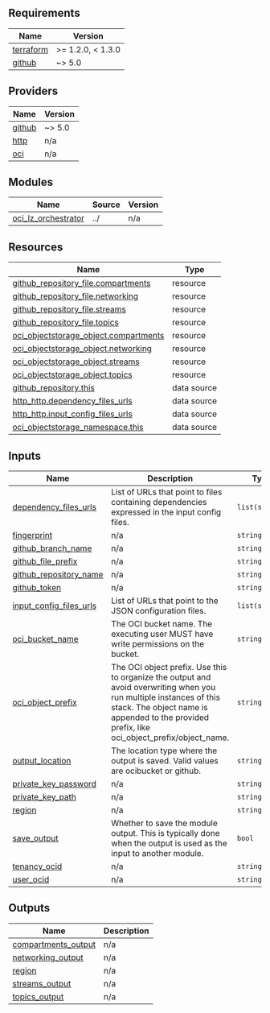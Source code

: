 ## Requirements

| Name | Version |
|------|---------|
| <a name="requirement_terraform"></a> [terraform](#requirement\_terraform) | >= 1.2.0, < 1.3.0 |
| <a name="requirement_github"></a> [github](#requirement\_github) | ~> 5.0 |

## Providers

| Name | Version |
|------|---------|
| <a name="provider_github"></a> [github](#provider\_github) | ~> 5.0 |
| <a name="provider_http"></a> [http](#provider\_http) | n/a |
| <a name="provider_oci"></a> [oci](#provider\_oci) | n/a |

## Modules

| Name | Source | Version |
|------|--------|---------|
| <a name="module_oci_lz_orchestrator"></a> [oci\_lz\_orchestrator](#module\_oci\_lz\_orchestrator) | ../ | n/a |

## Resources

| Name | Type |
|------|------|
| [github_repository_file.compartments](https://registry.terraform.io/providers/integrations/github/latest/docs/resources/repository_file) | resource |
| [github_repository_file.networking](https://registry.terraform.io/providers/integrations/github/latest/docs/resources/repository_file) | resource |
| [github_repository_file.streams](https://registry.terraform.io/providers/integrations/github/latest/docs/resources/repository_file) | resource |
| [github_repository_file.topics](https://registry.terraform.io/providers/integrations/github/latest/docs/resources/repository_file) | resource |
| [oci_objectstorage_object.compartments](https://registry.terraform.io/providers/oracle/oci/latest/docs/resources/objectstorage_object) | resource |
| [oci_objectstorage_object.networking](https://registry.terraform.io/providers/oracle/oci/latest/docs/resources/objectstorage_object) | resource |
| [oci_objectstorage_object.streams](https://registry.terraform.io/providers/oracle/oci/latest/docs/resources/objectstorage_object) | resource |
| [oci_objectstorage_object.topics](https://registry.terraform.io/providers/oracle/oci/latest/docs/resources/objectstorage_object) | resource |
| [github_repository.this](https://registry.terraform.io/providers/integrations/github/latest/docs/data-sources/repository) | data source |
| [http_http.dependency_files_urls](https://registry.terraform.io/providers/hashicorp/http/latest/docs/data-sources/http) | data source |
| [http_http.input_config_files_urls](https://registry.terraform.io/providers/hashicorp/http/latest/docs/data-sources/http) | data source |
| [oci_objectstorage_namespace.this](https://registry.terraform.io/providers/oracle/oci/latest/docs/data-sources/objectstorage_namespace) | data source |

## Inputs

| Name | Description | Type | Default | Required |
|------|-------------|------|---------|:--------:|
| <a name="input_dependency_files_urls"></a> [dependency\_files\_urls](#input\_dependency\_files\_urls) | List of URLs that point to files containing dependencies expressed in the input config files. | `list(string)` | `null` | no |
| <a name="input_fingerprint"></a> [fingerprint](#input\_fingerprint) | n/a | `string` | `null` | no |
| <a name="input_github_branch_name"></a> [github\_branch\_name](#input\_github\_branch\_name) | n/a | `string` | `null` | no |
| <a name="input_github_file_prefix"></a> [github\_file\_prefix](#input\_github\_file\_prefix) | n/a | `string` | `null` | no |
| <a name="input_github_repository_name"></a> [github\_repository\_name](#input\_github\_repository\_name) | n/a | `string` | `null` | no |
| <a name="input_github_token"></a> [github\_token](#input\_github\_token) | n/a | `string` | `null` | no |
| <a name="input_input_config_files_urls"></a> [input\_config\_files\_urls](#input\_input\_config\_files\_urls) | List of URLs that point to the JSON configuration files. | `list(string)` | `null` | no |
| <a name="input_oci_bucket_name"></a> [oci\_bucket\_name](#input\_oci\_bucket\_name) | The OCI bucket name. The executing user MUST have write permissions on the bucket. | `string` | `null` | no |
| <a name="input_oci_object_prefix"></a> [oci\_object\_prefix](#input\_oci\_object\_prefix) | The OCI object prefix. Use this to organize the output and avoid overwriting when you run multiple instances of this stack. The object name is appended to the provided prefix, like oci\_object\_prefix/object\_name. | `string` | `null` | no |
| <a name="input_output_location"></a> [output\_location](#input\_output\_location) | The location type where the output is saved. Valid values are ocibucket or github. | `string` | `"ocibucket"` | no |
| <a name="input_private_key_password"></a> [private\_key\_password](#input\_private\_key\_password) | n/a | `string` | `null` | no |
| <a name="input_private_key_path"></a> [private\_key\_path](#input\_private\_key\_path) | n/a | `string` | `null` | no |
| <a name="input_region"></a> [region](#input\_region) | n/a | `string` | `null` | no |
| <a name="input_save_output"></a> [save\_output](#input\_save\_output) | Whether to save the module output. This is typically done when the output is used as the input to another module. | `bool` | `true` | no |
| <a name="input_tenancy_ocid"></a> [tenancy\_ocid](#input\_tenancy\_ocid) | n/a | `string` | `null` | no |
| <a name="input_user_ocid"></a> [user\_ocid](#input\_user\_ocid) | n/a | `string` | `null` | no |

## Outputs

| Name | Description |
|------|-------------|
| <a name="output_compartments_output"></a> [compartments\_output](#output\_compartments\_output) | n/a |
| <a name="output_networking_output"></a> [networking\_output](#output\_networking\_output) | n/a |
| <a name="output_region"></a> [region](#output\_region) | n/a |
| <a name="output_streams_output"></a> [streams\_output](#output\_streams\_output) | n/a |
| <a name="output_topics_output"></a> [topics\_output](#output\_topics\_output) | n/a |
